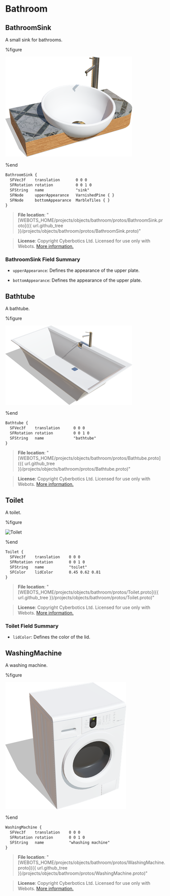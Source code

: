 # Bathroom

## BathroomSink

A small sink for bathrooms.

%figure

![BathroomSink](images/objects/bathroom/BathroomSink/model.thumbnail.png)

%end

```
BathroomSink {
  SFVec3f    translation       0 0 0
  SFRotation rotation          0 0 1 0
  SFString   name              "sink"
  SFNode     upperAppearance   VarnishedPine { }
  SFNode     bottomAppearance  MarbleTiles { }
}
```

> **File location**: "[WEBOTS\_HOME/projects/objects/bathroom/protos/BathroomSink.proto]({{ url.github_tree }}/projects/objects/bathroom/protos/BathroomSink.proto)"

> **License**: Copyright Cyberbotics Ltd. Licensed for use only with Webots.
[More information.](https://cyberbotics.com/webots_assets_license)

### BathroomSink Field Summary

- `upperAppearance`: Defines the appearance of the upper plate.

- `bottomAppearance`: Defines the appearance of the upper plate.

## Bathtube

A bathtube.

%figure

![Bathtube](images/objects/bathroom/Bathtube/model.thumbnail.png)

%end

```
Bathtube {
  SFVec3f    translation      0 0 0
  SFRotation rotation         0 0 1 0
  SFString   name             "bathtube"
}
```

> **File location**: "[WEBOTS\_HOME/projects/objects/bathroom/protos/Bathtube.proto]({{ url.github_tree }}/projects/objects/bathroom/protos/Bathtube.proto)"

> **License**: Copyright Cyberbotics Ltd. Licensed for use only with Webots.
[More information.](https://cyberbotics.com/webots_assets_license)

## Toilet

A toilet.

%figure

![Toilet](images/objects/bathroom/Toilet/model.thumbnail.png)

%end

```
Toilet {
  SFVec3f    translation    0 0 0
  SFRotation rotation       0 0 1 0
  SFString   name           "toilet"
  SFColor    lidColor       0.45 0.62 0.81
}
```

> **File location**: "[WEBOTS\_HOME/projects/objects/bathroom/protos/Toilet.proto]({{ url.github_tree }}/projects/objects/bathroom/protos/Toilet.proto)"

> **License**: Copyright Cyberbotics Ltd. Licensed for use only with Webots.
[More information.](https://cyberbotics.com/webots_assets_license)

### Toilet Field Summary

- `lidColor`: Defines the color of the lid.

## WashingMachine

A washing machine.

%figure

![WashingMachine](images/objects/bathroom/WashingMachine/model.thumbnail.png)

%end

```
WashingMachine {
  SFVec3f    translation    0 0 0
  SFRotation rotation       0 0 1 0
  SFString   name           "whashing machine"
}
```

> **File location**: "[WEBOTS\_HOME/projects/objects/bathroom/protos/WashingMachine.proto]({{ url.github_tree }}/projects/objects/bathroom/protos/WashingMachine.proto)"

> **License**: Copyright Cyberbotics Ltd. Licensed for use only with Webots.
[More information.](https://cyberbotics.com/webots_assets_license)

